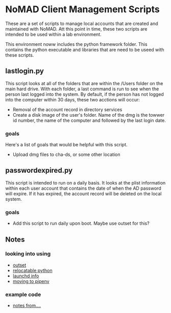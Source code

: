 # NoMAD Client Management Scripts

These are a set of scripts to manage local accounts that are created and maintained with NoMAD.  Att this point in time, these two scripts are intended to be used within a lab environment.

This environment noww includes the python framework folder.  This contains the python executable and libraries that are need to be useed with these scripts.

## lastlogin.py

This script looks at all of the folders that are within the /Users folder on the main hard drive.  With each folder, a last command is run to see when the person last logged into the system.  By default, if the person has not logged into the computer within 30 days, these two acctions will occur:
 
 - Removal of the account record in directory services
 - Create a disk image of the user's folder.  Name of the dmg is the towwer id number, the name of the computer and followed by the last login date.

### goals

Here's a list of goals that would be helpful with this script.

 - Upload dmg files to cha-ds, or some other location

## passwordexpired.py

This script is intended to run on a daily basis.  It looks at the plist information within each user account that contains the date of when the AD password will expire.  If it has expired, the account record will be deleted on the local system.

### goals

- Add this script to run daily upon boot.  Maybe use outset for this?


## Notes

### looking into using

- [outset](https://github.com/chilcote/outset)
- [relocatable python](https://github.com/gregneagle/relocatable-python)
- [launchd info](https://www.launchd.info/)
- [moving to pipenv](https://blog.tecladocode.com/migrating-from-pip-virtualenv-to-pipenv/)

### example code

- [notes from....](https://derflounder.wordpress.com/2016/12/21/migrating-ad-mobile-accounts-to-local-user-accounts/)
